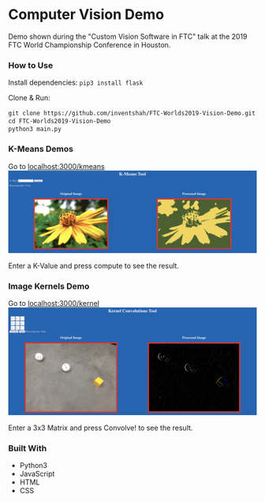 # Computer Vision Demo
Demo shown during the "Custom Vision Software in FTC" talk at the 2019 FTC World Championship Conference in Houston.

### How to Use
Install dependencies: `pip3 install flask`

Clone & Run:

```
git clone https://github.com/inventshah/FTC-Worlds2019-Vision-Demo.git
cd FTC-Worlds2019-Vision-Demo
python3 main.py
```

### K-Means Demos
Go to [localhost:3000/kmeans](localhost:3000/kmeans)
![K-Means Page](images/KmeansPage.png)

Enter a K-Value and press compute to see the result.

### Image Kernels Demo
Go to [localhost:3000/kernel](localhost:3000/kernel)
![Kernel Page](images/kernelPage.png)

Enter a 3x3 Matrix and press Convolve! to see the result.

### Built With
* Python3
* JavaScript
* HTML
* CSS